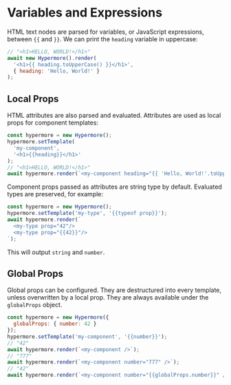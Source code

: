 # Variables and Expressions

HTML text nodes are parsed for variables, or JavaScript expressions, between `{{` and `}}`. We can print the `heading` variable in uppercase:

```javascript
// "<h1>HELLO, WORLD!</h1>"
await new Hypermore().render(
  '<h1>{{ heading.toUpperCase() }}</h1>',
  { heading: 'Hello, World!' }
);
```

## Local Props

HTML attributes are also parsed and evaluated. Attributes are used as local props for component templates:

```javascript
const hypermore = new Hypermore();
hypermore.setTemplate(
  'my-component',
  '<h1>{{heading}}</h1>'
);
// "<h1>HELLO, WORLD!</h1>"
await hypermore.render(`<my-component heading="{{ 'Hello, World!'.toUpperCase() }}"/>`);
```

Component props passed as attributes are string type by default. Evaluated types are preserved, for example:

```javascript
const hypermore = new Hypermore();
hypermore.setTemplate('my-type', '{{typeof prop}}');
await hypermore.render(`
  <my-type prop="42"/>
  <my-type prop="{{42}}"/>
`);
```

This will output `string` and `number`.

## Global Props

Global props can be configured. They are destructured into every template, unless overwritten by a local prop. They are always available under the `globalProps` object.

```javascript
const hypermore = new Hypermore({
  globalProps: { number: 42 }
});
hypermore.setTemplate('my-component', '{{number}}');
// "42"
await hypermore.render(`<my-component />`);
// "777"
await hypermore.render(`<my-component number="777" />`);
// "42"
await hypermore.render(`<my-component number="{{globalProps.number}}" />`);
```
